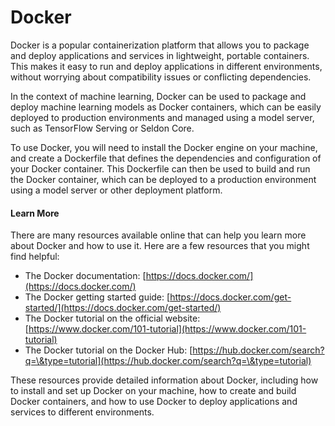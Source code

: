 # Docker

Docker is a popular containerization platform that allows you to package and deploy applications and services in lightweight, portable containers. This makes it easy to run and deploy applications in different environments, without worrying about compatibility issues or conflicting dependencies.

In the context of machine learning, Docker can be used to package and deploy machine learning models as Docker containers, which can be easily deployed to production environments and managed using a model server, such as TensorFlow Serving or Seldon Core.

To use Docker, you will need to install the Docker engine on your machine, and create a Dockerfile that defines the dependencies and configuration of your Docker container. This Dockerfile can then be used to build and run the Docker container, which can be deployed to a production environment using a model server or other deployment platform.

#### Learn More

There are many resources available online that can help you learn more about Docker and how to use it. Here are a few resources that you might find helpful:

* The Docker documentation: [https://docs.docker.com/](https://docs.docker.com/)
* The Docker getting started guide: [https://docs.docker.com/get-started/](https://docs.docker.com/get-started/)
* The Docker tutorial on the official website: [https://www.docker.com/101-tutorial](https://www.docker.com/101-tutorial)
* The Docker tutorial on the Docker Hub: [https://hub.docker.com/search?q=\&type=tutorial](https://hub.docker.com/search?q=\&type=tutorial)

These resources provide detailed information about Docker, including how to install and set up Docker on your machine, how to create and build Docker containers, and how to use Docker to deploy applications and services to different environments.
